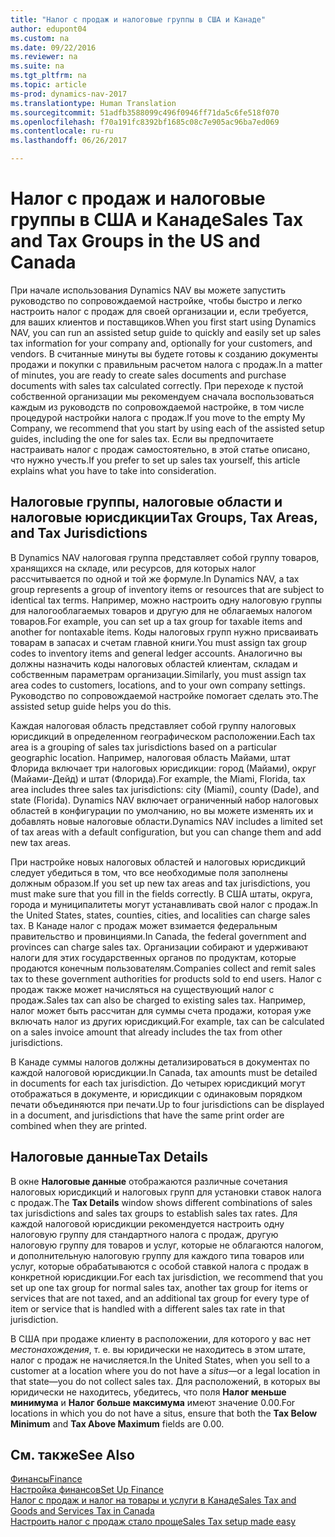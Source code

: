 ```yaml
---
title: "Налог с продаж и налоговые группы в США и Канаде"
author: edupont04
ms.custom: na
ms.date: 09/22/2016
ms.reviewer: na
ms.suite: na
ms.tgt_pltfrm: na
ms.topic: article
ms-prod: dynamics-nav-2017
ms.translationtype: Human Translation
ms.sourcegitcommit: 51adfb3588099c496f0946ff71da5c6fe518f070
ms.openlocfilehash: f70a191fc8392bf1685c08c7e905ac96ba7ed069
ms.contentlocale: ru-ru
ms.lasthandoff: 06/26/2017

---
```


# <a name="sales-tax-and-tax-groups-in-the-us-and-canada"></a><span data-ttu-id="2db7f-102">Налог с продаж и налоговые группы в США и Канаде</span><span class="sxs-lookup"><span data-stu-id="2db7f-102">Sales Tax and Tax Groups in the US and Canada</span></span>
<span data-ttu-id="2db7f-103">При начале использования Dynamics NAV вы можете запустить руководство по сопровождаемой настройке, чтобы быстро и легко настроить налог с продаж для своей организации и, если требуется, для ваших клиентов и поставщиков.</span><span class="sxs-lookup"><span data-stu-id="2db7f-103">When you first start using Dynamics NAV, you can run an assisted setup guide to quickly and easily set up sales tax information for your company and, optionally for your customers, and vendors.</span></span> <span data-ttu-id="2db7f-104">В считанные минуты вы будете готовы к созданию документы продажи и покупки с правильным расчетом налога с продаж.</span><span class="sxs-lookup"><span data-stu-id="2db7f-104">In a matter of minutes, you are ready to create sales documents and purchase documents with sales tax calculated correctly.</span></span>
<span data-ttu-id="2db7f-105">При переходе к пустой собственной организации мы рекомендуем сначала воспользоваться каждым из руководств по сопровождаемой настройке, в том числе процедурой настройки налога с продаж.</span><span class="sxs-lookup"><span data-stu-id="2db7f-105">If you move to the empty My Company, we recommend that you start by using each of the assisted setup guides, including the one for sales tax.</span></span> <span data-ttu-id="2db7f-106">Если вы предпочитаете настраивать налог с продаж самостоятельно, в этой статье описано, что нужно учесть.</span><span class="sxs-lookup"><span data-stu-id="2db7f-106">If you prefer to set up sales tax yourself, this article explains what you have to take into consideration.</span></span>  

## <a name="tax-groups-tax-areas-and-tax-jurisdictions"></a><span data-ttu-id="2db7f-107">Налоговые группы, налоговые области и налоговые юрисдикции</span><span class="sxs-lookup"><span data-stu-id="2db7f-107">Tax Groups, Tax Areas, and Tax Jurisdictions</span></span>
<span data-ttu-id="2db7f-108">В Dynamics NAV налоговая группа представляет собой группу товаров, хранящихся на складе, или ресурсов, для которых налог рассчитывается по одной и той же формуле.</span><span class="sxs-lookup"><span data-stu-id="2db7f-108">In Dynamics NAV, a tax group represents a group of inventory items or resources that are subject to identical tax terms.</span></span> <span data-ttu-id="2db7f-109">Например, можно настроить одну налоговую группы для налогооблагаемых товаров и другую для не облагаемых налогом товаров.</span><span class="sxs-lookup"><span data-stu-id="2db7f-109">For example, you can set up a tax group for taxable items and another for nontaxable items.</span></span> <span data-ttu-id="2db7f-110">Коды налоговых групп нужно присваивать товарам в запасах и счетам главной книги.</span><span class="sxs-lookup"><span data-stu-id="2db7f-110">You must assign tax group codes to inventory items and general ledger accounts.</span></span> <span data-ttu-id="2db7f-111">Аналогично вы должны назначить коды налоговых областей клиентам, складам и собственным параметрам организации.</span><span class="sxs-lookup"><span data-stu-id="2db7f-111">Similarly, you must assign tax area codes to customers, locations, and to your own company settings.</span></span> <span data-ttu-id="2db7f-112">Руководство по сопровождаемой настройке помогает сделать это.</span><span class="sxs-lookup"><span data-stu-id="2db7f-112">The assisted setup guide helps you do this.</span></span>  

<span data-ttu-id="2db7f-113">Каждая налоговая область представляет собой группу налоговых юрисдикций в определенном географическом расположении.</span><span class="sxs-lookup"><span data-stu-id="2db7f-113">Each tax area is a grouping of sales tax jurisdictions based on a particular geographic location.</span></span> <span data-ttu-id="2db7f-114">Например, налоговая область Майами, штат Флорида включает три налоговых юрисдикции: город (Майами), округ (Майами-Дейд) и штат (Флорида).</span><span class="sxs-lookup"><span data-stu-id="2db7f-114">For example, the Miami, Florida, tax area includes three sales tax jurisdictions: city (Miami), county (Dade), and state (Florida).</span></span> <span data-ttu-id="2db7f-115">Dynamics NAV включает ограниченный набор налоговых областей в конфигурации по умолчанию, но вы можете изменять их и добавлять новые налоговые области.</span><span class="sxs-lookup"><span data-stu-id="2db7f-115">Dynamics NAV includes a limited set of tax areas with a default configuration, but you can change them and add new tax areas.</span></span>  

<span data-ttu-id="2db7f-116">При настройке новых налоговых областей и налоговых юрисдикций следует убедиться в том, что все необходимые поля заполнены должным образом.</span><span class="sxs-lookup"><span data-stu-id="2db7f-116">If you set up new tax areas and tax jurisdictions, you must make sure that you fill in the fields correctly.</span></span> <span data-ttu-id="2db7f-117">В США штаты, округа, города и муниципалитеты могут устанавливать свой налог с продаж.</span><span class="sxs-lookup"><span data-stu-id="2db7f-117">In the United States, states, counties, cities, and localities can charge sales tax.</span></span> <span data-ttu-id="2db7f-118">В Канаде налог с продаж может взимается федеральным правительство и провинциями.</span><span class="sxs-lookup"><span data-stu-id="2db7f-118">In Canada, the federal government and provinces can charge sales tax.</span></span> <span data-ttu-id="2db7f-119">Организации собирают и удерживают налоги для этих государственных органов по продуктам, которые продаются конечным пользователям.</span><span class="sxs-lookup"><span data-stu-id="2db7f-119">Companies collect and remit sales tax to these government authorities for products sold to end users.</span></span> <span data-ttu-id="2db7f-120">Налог с продаж также может начисляться на существующий налог с продаж.</span><span class="sxs-lookup"><span data-stu-id="2db7f-120">Sales tax can also be charged to existing sales tax.</span></span> <span data-ttu-id="2db7f-121">Например, налог может быть рассчитан для суммы счета продажи, которая уже включать налог из других юрисдикций.</span><span class="sxs-lookup"><span data-stu-id="2db7f-121">For example, tax can be calculated on a sales invoice amount that already includes the tax from other jurisdictions.</span></span>  

<span data-ttu-id="2db7f-122">В Канаде суммы налогов должны детализироваться в документах по каждой налоговой юрисдикции.</span><span class="sxs-lookup"><span data-stu-id="2db7f-122">In Canada, tax amounts must be detailed in documents for each tax jurisdiction.</span></span> <span data-ttu-id="2db7f-123">До четырех юрисдикций могут отображаться в документе, и юрисдикции с одинаковым порядком печати объединяются при печати.</span><span class="sxs-lookup"><span data-stu-id="2db7f-123">Up to four jurisdictions can be displayed in a document, and jurisdictions that have the same print order are combined when they are printed.</span></span>

## <a name="tax-details"></a><span data-ttu-id="2db7f-124">Налоговые данные</span><span class="sxs-lookup"><span data-stu-id="2db7f-124">Tax Details</span></span>
<span data-ttu-id="2db7f-125">В окне **Налоговые данные** отображаются различные сочетания налоговых юрисдикций и налоговых групп для установки ставок налога с продаж.</span><span class="sxs-lookup"><span data-stu-id="2db7f-125">The **Tax Details** window shows different combinations of sales tax jurisdictions and sales tax groups to establish sales tax rates.</span></span> <span data-ttu-id="2db7f-126">Для каждой налоговой юрисдикции рекомендуется настроить одну налоговую группу для стандартного налога с продаж, другую налоговую группу для товаров и услуг, которые не облагаются налогом, и дополнительную налоговую группу для каждого типа товаров или услуг, которые обрабатываются с особой ставкой налога с продаж в конкретной юрисдикции.</span><span class="sxs-lookup"><span data-stu-id="2db7f-126">For each tax jurisdiction, we recommend that you set up one tax group for normal sales tax, another tax group for items or services that are not taxed, and an additional tax group for every type of item or service that is handled with a different sales tax rate in that jurisdiction.</span></span>  

<span data-ttu-id="2db7f-127">В США при продаже клиенту в расположении, для которого у вас нет *местонахождения*, т. е. вы юридически не находитесь в этом штате, налог с продаж не начисляется.</span><span class="sxs-lookup"><span data-stu-id="2db7f-127">In the United States, when you sell to a customer at a location where you do not have a *situs*—or a legal location in that state—you do not collect sales tax.</span></span> <span data-ttu-id="2db7f-128">Для расположений, в которых вы юридически не находитесь, убедитесь, что поля **Налог меньше минимума** и **Налог больше максимума** имеют значение 0.00.</span><span class="sxs-lookup"><span data-stu-id="2db7f-128">For locations in which you do not have a situs, ensure that both the **Tax Below Minimum** and **Tax Above Maximum** fields are 0.00.</span></span>  

## <a name="see-also"></a><span data-ttu-id="2db7f-129">См. также</span><span class="sxs-lookup"><span data-stu-id="2db7f-129">See Also</span></span>
[<span data-ttu-id="2db7f-130">Финансы</span><span class="sxs-lookup"><span data-stu-id="2db7f-130">Finance</span></span>](finance-setup.md)  
[<span data-ttu-id="2db7f-131">Настройка финансов</span><span class="sxs-lookup"><span data-stu-id="2db7f-131">Set Up Finance</span></span>](finance-setup-setup-finance-setup.md)  
[<span data-ttu-id="2db7f-132">Налог с продаж и налог на товары и услуги в Канаде</span><span class="sxs-lookup"><span data-stu-id="2db7f-132">Sales Tax and Goods and Services Tax in Canada</span></span>](ca-finance-setup-tax.md)  
[<span data-ttu-id="2db7f-133">Настроить налог с продаж стало проще</span><span class="sxs-lookup"><span data-stu-id="2db7f-133">Sales Tax setup made easy</span></span>](https://madeira.microsoft.com/en-us/blog/sales-tax-setup-made-easy)  

